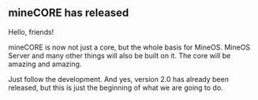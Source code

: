 ## mineCORE has released

Hello, friends!

mineCORE is now not just a core, but the whole basis for MineOS. MineOS Server and many other things will also be built on it. The core will be amazing and amazing.

Just follow the development. And yes, version 2.0 has already been released, but this is just the beginning of what we are going to do.
